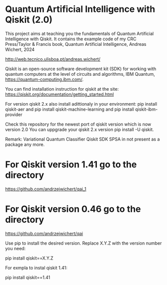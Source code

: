 # Quantum Artificial Intelligence with Qiskit (2.0)

This project aims at teaching you the fundamentals of Quantum Artificial Intelligence with Qiskit. It contains the example code of my  CRC Press/Taylor & Francis book, Quantum Artificial Intelligence, Andreas Wichert, 2024 

http://web.tecnico.ulisboa.pt/andreas.wichert/


Qiskit is an open-source software development kit (SDK) for working with quantum computers at the level of circuits and algorithms,  IBM Quantum,   https://quantum-computing.ibm.com/.

You can find installation instruction for qiskit at the site:
 https://qiskit.org/documentation/getting_started.html



For version qiskit 2.x also install adittionaly in your environment: pip install qiskit-aer and
pip install qiskit-machine-learning and pip install qiskit-ibm-provider

Check this repository for the newest port of qiskit version which is now version 2.0 
You can uppgrade your qiskit 2.x version pip install -U qiskit.



Remark: Variational Quantum Classifier Qiskit SDK SPSA in not present as a package any more.

# For Qiskit version 1.41 go to the directory 
https://github.com/andrzejwichert/qai_1

# For Qiskit version 0.46 go to the directory 
https://github.com/andrzejwichert/qai

Use pip to install the desired version. Replace X.Y.Z with the version number you need:

pip install qiskit==X.Y.Z

For exmpla to instal qiskit 1.41:

pip install qiskit==1.41
